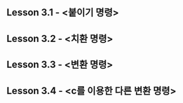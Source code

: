 Lesson 3.1 - <붙이기 명령>
-----------------------


Lesson 3.2 - <치환 명령>
-----------------------


Lesson 3.3 - <변환 명령>
-----------------------


Lesson 3.4 - <c를 이용한 다른 변환 명령>
------------------------------------

